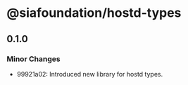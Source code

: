 # @siafoundation/hostd-types

## 0.1.0

### Minor Changes

- 99921a02: Introduced new library for hostd types.
